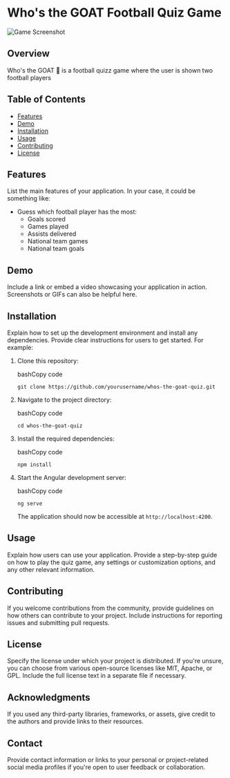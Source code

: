 
# Who's the GOAT Football Quiz Game

![Game Screenshot](https://chat.openai.com/c/link_to_screenshot.png)

## Overview

Who's the GOAT :goat: is a football quizz game where the user is shown two football players
## Table of Contents

-   [Features]()
-   [Demo]()
-   [Installation]()
-   [Usage]()
-   [Contributing]()
-   [License]()

## Features

List the main features of your application. In your case, it could be something like:

-   Guess which football player has the most:
    -   Goals scored
    -   Games played
    -   Assists delivered
    -   National team games
    -   National team goals

## Demo

Include a link or embed a video showcasing your application in action. Screenshots or GIFs can also be helpful here.

## Installation

Explain how to set up the development environment and install any dependencies. Provide clear instructions for users to get started. For example:

1.  Clone this repository:
    
    bashCopy code
    
    `git clone https://github.com/yourusername/whos-the-goat-quiz.git` 
    
2.  Navigate to the project directory:
    
    bashCopy code
    
    `cd whos-the-goat-quiz` 
    
3.  Install the required dependencies:
    
    bashCopy code
    
    `npm install` 
    
4.  Start the Angular development server:
    
    bashCopy code
    
    `ng serve` 
    
    The application should now be accessible at `http://localhost:4200`.
    

## Usage

Explain how users can use your application. Provide a step-by-step guide on how to play the quiz game, any settings or customization options, and any other relevant information.

## Contributing

If you welcome contributions from the community, provide guidelines on how others can contribute to your project. Include instructions for reporting issues and submitting pull requests.

## License

Specify the license under which your project is distributed. If you're unsure, you can choose from various open-source licenses like MIT, Apache, or GPL. Include the full license text in a separate file if necessary.

## Acknowledgments

If you used any third-party libraries, frameworks, or assets, give credit to the authors and provide links to their resources.

## Contact

Provide contact information or links to your personal or project-related social media profiles if you're open to user feedback or collaboration.
